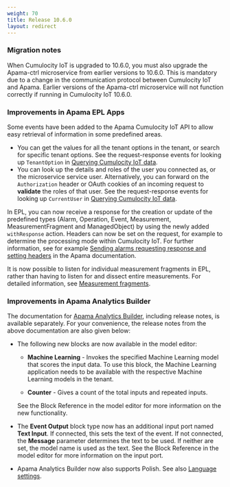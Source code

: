 ```yaml
---
weight: 70
title: Release 10.6.0
layout: redirect
---
```


### Migration notes

When Cumulocity IoT is upgraded to 10.6.0, you must also upgrade the Apama-ctrl microservice from earlier versions to 10.6.0. This is mandatory due to a change in the communication protocol between Cumulocity IoT and Apama. Earlier versions of the Apama-ctrl microservice will not function correctly if running in Cumulocity IoT 10.6.0.

### Improvements in Apama EPL Apps

Some events have been added to the Apama Cumulocity IoT API to allow easy retrieval of information in some predefined areas.

- You can get the values for all the tenant options in the tenant, or search for specific tenant options. See the request-response events for looking up `TenantOption` in [Querying Cumulocity IoT data](/apama/actions/#querying).
- You can look up the details and roles of the user you connected as, or the microservice service user. Alternatively, you can forward on the `Authorization` header or OAuth cookies of an incoming request to **validate** the roles of that user. See the request-response events for looking up `CurrentUser` in [Querying Cumulocity IoT data](/apama/actions/#querying).

In EPL, you can now receive a response for the creation or update of the predefined types (Alarm, Operation, Event, Measurement, MeasurementFragment and ManagedObject) by using the newly added `withResponse` action. Headers can now be set on the request, for example to determine the processing mode within Cumulocity IoT. For further information, see for example [Sending alarms requesting response and setting headers](https://documentation.softwareag.com/onlinehelp/Rohan/Apama/v10-5/apama10-5/apama-webhelp/index.html#page/apama-webhelp%2Fco-ConApaAppToExtCom_cumulocity_creating_a_new_alarm.html) in the Apama documentation.

It is now possible to listen for individual measurement fragments in EPL, rather than having to listen for and dissect entire measurements. For detailed information, see [Measurement fragments](/apama/advanced/#measurement-fragments).

### Improvements in Apama Analytics Builder

The documentation for [Apama Analytics Builder](https://documentation.softwareag.com/onlinehelp/Rohan/Analytics_Builder/pab10-6/apama-pab-webhelp/index.html), including release notes, is available separately. For your convenience, the release notes from the above documentation are also given below:

- The following new blocks are now available in the model editor:

    - **Machine Learning** - Invokes the specified Machine Learning model that scores the input data. To use this block, the Machine Learning application needs to be available with the respective Machine Learning models in the tenant.

    - **Counter** - Gives a count of the total inputs and repeated inputs.

    See the Block Reference in the model editor for more information on the new functionality.

- The **Event Output** block type now has an additional input port named **Text Input**. If connected, this sets the text of the event. If not connected, the **Message** parameter determines the text to be used. If neither are set, the model name is used as the text. See the Block Reference in the model editor for more information on the input port.

- Apama Analytics Builder now also supports Polish. See also [Language settings](https://documentation.softwareag.com/onlinehelp/Rohan/Analytics_Builder/pab10-6/apama-pab-webhelp/index.html#page/apamaanalyticsbuilder-webhelp%2Fco-AnaBui_language_settings.html).